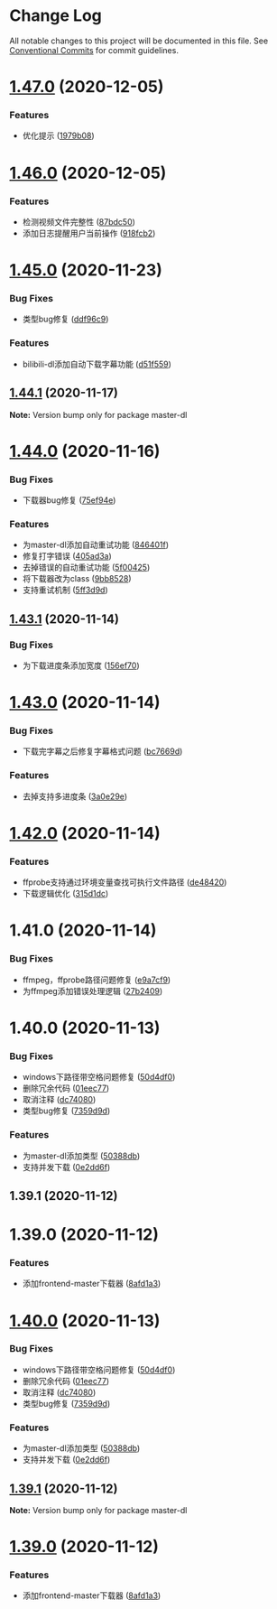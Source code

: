# Change Log

All notable changes to this project will be documented in this file.
See [Conventional Commits](https://conventionalcommits.org) for commit guidelines.

# [1.47.0](https://github.com/heiseshandian/personal-docs/compare/master-dl@1.46.0...master-dl@1.47.0) (2020-12-05)


### Features

* 优化提示 ([1979b08](https://github.com/heiseshandian/personal-docs/commit/1979b08b0a1100c7e61273d462421e7109d207f3))





# [1.46.0](https://github.com/heiseshandian/personal-docs/compare/master-dl@1.45.0...master-dl@1.46.0) (2020-12-05)


### Features

* 检测视频文件完整性 ([87bdc50](https://github.com/heiseshandian/personal-docs/commit/87bdc507b32cf3967f31ca2c0be892cd9081b540))
* 添加日志提醒用户当前操作 ([918fcb2](https://github.com/heiseshandian/personal-docs/commit/918fcb2616bc305206d56679ff2f9e270e1ac4a4))





# [1.45.0](https://github.com/heiseshandian/personal-docs/compare/master-dl@1.44.1...master-dl@1.45.0) (2020-11-23)


### Bug Fixes

* 类型bug修复 ([ddf96c9](https://github.com/heiseshandian/personal-docs/commit/ddf96c9fa0dad15c685931d3022c059e2154026a))


### Features

* bilibili-dl添加自动下载字幕功能 ([d51f559](https://github.com/heiseshandian/personal-docs/commit/d51f559f50673c88aa79ed7592d713f9cbc21dce))






## [1.44.1](https://github.com/heiseshandian/personal-docs/compare/master-dl@1.44.0...master-dl@1.44.1) (2020-11-17)

**Note:** Version bump only for package master-dl





# [1.44.0](https://github.com/heiseshandian/personal-docs/compare/master-dl@1.43.1...master-dl@1.44.0) (2020-11-16)


### Bug Fixes

* 下载器bug修复 ([75ef94e](https://github.com/heiseshandian/personal-docs/commit/75ef94ecfc32c42d67de76afb00d2d43e3b89cdd))


### Features

* 为master-dl添加自动重试功能 ([846401f](https://github.com/heiseshandian/personal-docs/commit/846401f7ffd41f53dc1b7e98c0be2a289192e942))
* 修复打字错误 ([405ad3a](https://github.com/heiseshandian/personal-docs/commit/405ad3ae52a306d35eebe74faa2b9f25094d51fd))
* 去掉错误的自动重试功能 ([5f00425](https://github.com/heiseshandian/personal-docs/commit/5f00425e7da7c2449e2ff01f7446c6b421431c93))
* 将下载器改为class ([9bb8528](https://github.com/heiseshandian/personal-docs/commit/9bb8528d55c09a97ccb3c3b7eccfb0535ddd4217))
* 支持重试机制 ([5ff3d9d](https://github.com/heiseshandian/personal-docs/commit/5ff3d9def61a940727a3e6134c30b295af14713b))





## [1.43.1](https://github.com/heiseshandian/personal-docs/compare/master-dl@1.43.0...master-dl@1.43.1) (2020-11-14)


### Bug Fixes

* 为下载进度条添加宽度 ([156ef70](https://github.com/heiseshandian/personal-docs/commit/156ef701b2f44559e02e85939adf9576af2bbb76))





# [1.43.0](https://github.com/heiseshandian/personal-docs/compare/master-dl@1.42.0...master-dl@1.43.0) (2020-11-14)


### Bug Fixes

* 下载完字幕之后修复字幕格式问题 ([bc7669d](https://github.com/heiseshandian/personal-docs/commit/bc7669d05b37bbedadd49fde56471abe725b32bd))


### Features

* 去掉支持多进度条 ([3a0e29e](https://github.com/heiseshandian/personal-docs/commit/3a0e29e2c98aac4da633ab71c7fd9b70fd94019d))





# [1.42.0](https://github.com/heiseshandian/personal-docs/compare/master-dl@1.41.0...master-dl@1.42.0) (2020-11-14)


### Features

* ffprobe支持通过环境变量查找可执行文件路径 ([de48420](https://github.com/heiseshandian/personal-docs/commit/de484203ccedfaa72a147bf359a5b674bbd03274))
* 下载逻辑优化 ([315d1dc](https://github.com/heiseshandian/personal-docs/commit/315d1dca9337d188778ba8c18380adff16231ef1))





# 1.41.0 (2020-11-14)


### Bug Fixes

* ffmpeg，ffprobe路径问题修复 ([e9a7cf9](https://github.com/heiseshandian/personal-docs/commit/e9a7cf91be5e569358c1ca13dc824ffc540513ca))
* 为ffmpeg添加错误处理逻辑 ([27b2409](https://github.com/heiseshandian/personal-docs/commit/27b24091e0409f9bc287521e2f9cee4bc5e4015c))



# 1.40.0 (2020-11-13)


### Bug Fixes

* windows下路径带空格问题修复 ([50d4df0](https://github.com/heiseshandian/personal-docs/commit/50d4df03754f2471ff9440076546006a50dccfa5))
* 删除冗余代码 ([01eec77](https://github.com/heiseshandian/personal-docs/commit/01eec7781cc7d36013efb0eb17d9e08218ecf09d))
* 取消注释 ([dc74080](https://github.com/heiseshandian/personal-docs/commit/dc74080535bb6f072f6391dce49ea17a013c2d12))
* 类型bug修复 ([7359d9d](https://github.com/heiseshandian/personal-docs/commit/7359d9d77acb76e94c17536ade330d8506b05172))


### Features

* 为master-dl添加类型 ([50388db](https://github.com/heiseshandian/personal-docs/commit/50388dbb070b5edece6f8df067a0b75cbaac72e3))
* 支持并发下载 ([0e2dd6f](https://github.com/heiseshandian/personal-docs/commit/0e2dd6f37045770dd9beccd19c4e193f165d7c29))



## 1.39.1 (2020-11-12)



# 1.39.0 (2020-11-12)


### Features

* 添加frontend-master下载器 ([8afd1a3](https://github.com/heiseshandian/personal-docs/commit/8afd1a36d0a2444b9ee67de35669e6b67ae836d9))





# [1.40.0](https://github.com/heiseshandian/personal-docs/compare/v1.39.1...v1.40.0) (2020-11-13)


### Bug Fixes

* windows下路径带空格问题修复 ([50d4df0](https://github.com/heiseshandian/personal-docs/commit/50d4df03754f2471ff9440076546006a50dccfa5))
* 删除冗余代码 ([01eec77](https://github.com/heiseshandian/personal-docs/commit/01eec7781cc7d36013efb0eb17d9e08218ecf09d))
* 取消注释 ([dc74080](https://github.com/heiseshandian/personal-docs/commit/dc74080535bb6f072f6391dce49ea17a013c2d12))
* 类型bug修复 ([7359d9d](https://github.com/heiseshandian/personal-docs/commit/7359d9d77acb76e94c17536ade330d8506b05172))


### Features

* 为master-dl添加类型 ([50388db](https://github.com/heiseshandian/personal-docs/commit/50388dbb070b5edece6f8df067a0b75cbaac72e3))
* 支持并发下载 ([0e2dd6f](https://github.com/heiseshandian/personal-docs/commit/0e2dd6f37045770dd9beccd19c4e193f165d7c29))





## [1.39.1](https://github.com/heiseshandian/personal-docs/compare/v1.39.0...v1.39.1) (2020-11-12)

**Note:** Version bump only for package master-dl





# [1.39.0](https://github.com/heiseshandian/personal-docs/compare/v1.38.6...v1.39.0) (2020-11-12)


### Features

* 添加frontend-master下载器 ([8afd1a3](https://github.com/heiseshandian/personal-docs/commit/8afd1a36d0a2444b9ee67de35669e6b67ae836d9))
